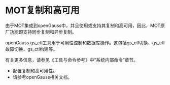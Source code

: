 # MOT复制和高可用<a name="ZH-CN_TOPIC_0280525144"></a>

由于MOT集成到openGauss中，并且使用或支持其复制和高可用，因此，MOT原厂功能即支持同步复制和异步复制。

openGauss gs\_ctl工具用于可用性控制和数据库操作。这包括gs\_ctl切换、gs\_ctl故障切换、gs\_ctl构建等。

有关更多信息，请参见《工具与命令参考》中“系统内部命令”章节。

-   配置复制和高可用性。
-   请参考openGauss相关文档。

